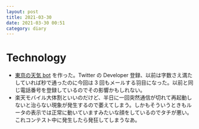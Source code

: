 ```yaml
---
layout: post
title: 2021-03-30
date: 2021-03-30 00:51
category: diary
---
```


# Technology
- [東京の天気 bot](https://twitter.com/tokyo__weather) を作った。Twitter の Developer 登録、以前は字数さえ満たしていれば秒で通ったのに今回は 3 回もメールする羽目になった。以前と同じ電話番号を登録しているのでその影響かもしれない。 
- 楽天モバイル大体割といいのだけど、半日に一回突然通信が切れて再起動しないと治らない現象が発生するので萎えてしまう。しかもそういうときもルータの表示では正常に動いていますみたいな顔をしているのでタチが悪い。これコンテスト中に発生したら発狂してしまうなあ。